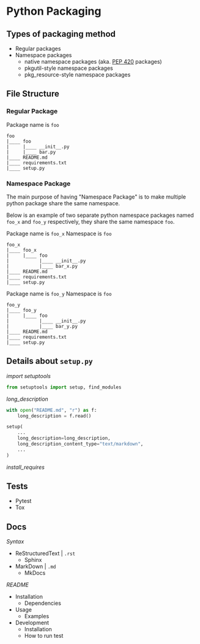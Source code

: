 # Python Packaging

## Types of packaging method

- Regular packages
- Namespace packages
    - native namespace packages (aka. [PEP 420](https://www.python.org/dev/peps/pep-0420/) packages)
    - pkgutil-style namespace packages
    - pkg_resource-style namespace packages



## File Structure

### Regular Package

Package name is `foo`

```
foo
|____ foo
|     |____ __init__.py
|     |____ bar.py
|____ README.md
|____ requirements.txt
|____ setup.py
```

### Namespace Package

The main purpose of having "Namespace Package" is to make multiple python package share the same namespace.

Below is an example of two separate python namespace packages named `foo_x` and `foo_y` respectively, they share the same namespace `foo`.

Package name is `foo_x`
Namespace is `foo`

```
foo_x
|____ foo_x
|     |____ foo
|           |____ __init__.py
|           |____ bar_x.py
|____ README.md
|____ requirements.txt
|____ setup.py
```

Package name is `foo_y`
Namespace is `foo`

```
foo_y
|____ foo_y
|     |____ foo
|           |____ __init__.py
|           |____ bar_y.py
|____ README.md
|____ requirements.txt
|____ setup.py
```


## Details about `setup.py`

*import setuptools*
```python
from setuptools import setup, find_modules
```

*long_description*
```python
with open("README.md", "r") as f:
    long_description = f.read()

setup(
    ...
    long_description=long_description,
    long_description_content_type="text/markdown",
    ...
)
```

*install_requires*

## Tests

- Pytest
- Tox

## Docs

*Syntax*
- ReStructuredText | `.rst`
    - Sphinx
- MarkDown | `.md`
    - MkDocs

*README*

- Installation
    - Dependencies
- Usage
    - Examples
- Development
    - Installation
    - How to run test
